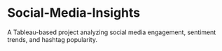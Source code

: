 # Social-Media-Insights
A Tableau-based project analyzing social media engagement, sentiment trends, and hashtag popularity.

